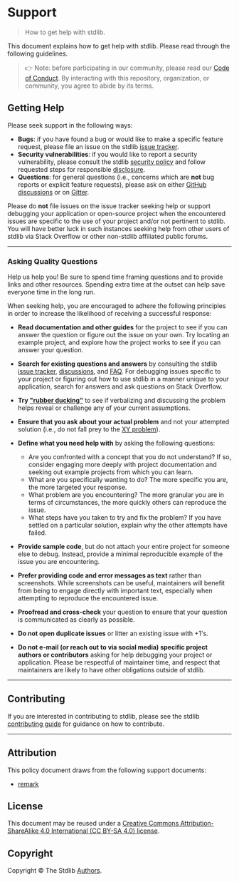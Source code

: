 <!--

@license Apache-2.0

Copyright (c) 2023 The Stdlib Authors.

Licensed under the Apache License, Version 2.0 (the "License");
you may not use this file except in compliance with the License.
You may obtain a copy of the License at

   http://www.apache.org/licenses/LICENSE-2.0

Unless required by applicable law or agreed to in writing, software
distributed under the License is distributed on an "AS IS" BASIS,
WITHOUT WARRANTIES OR CONDITIONS OF ANY KIND, either express or implied.
See the License for the specific language governing permissions and
limitations under the License.

-->

# Support

> How to get help with stdlib.

This document explains how to get help with stdlib. Please read through the following guidelines.

> 👉 Note: before participating in our community, please read our [Code of Conduct][stdlib-code-of-conduct]. By interacting with this repository, organization, or community, you agree to abide by its terms.

## Getting Help

Please seek support in the following ways:

-   **Bugs**: if you have found a bug or would like to make a specific feature request, please file an issue on the stdlib [issue tracker][stdlib-issues].
-   **Security vulnerabilities**: if you would like to report a security vulnerability, please consult the stdlib [security policy][stdlib-security] and follow requested steps for responsible [disclosure][stdlib-security].
-   **Questions**: for general questions (i.e., concerns which are **not** bug reports or explicit feature requests), please ask on either [GitHub discussions][stdlib-discussions] or on [Gitter][stdlib-gitter].

Please do **not** file issues on the issue tracker seeking help or support debugging your application or open-source project when the encountered issues are specific to the use of your project and/or not pertinent to stdlib. You will have better luck in such instances seeking help from other users of stdlib via Stack Overflow or other non-stdlib affiliated public forums.

* * *

### Asking Quality Questions

Help us help you! Be sure to spend time framing questions and to provide links and other resources. Spending extra time at the outset can help save everyone time in the long run.

When seeking help, you are encouraged to adhere the following principles in order to increase the likelihood of receiving a successful response:

-   **Read documentation and other guides** for the project to see if you can answer the question or figure out the issue on your own. Try locating an example project, and explore how the project works to see if you can answer your question.

-   **Search for existing questions and answers** by consulting the stdlib [issue tracker][stdlib-issues], [discussions][stdlib-discussions], and [FAQ][stdlib-faq]. For debugging issues specific to your project or figuring out how to use stdlib in a manner unique to your application, search for answers and ask questions on Stack Overflow.

-   **Try ["rubber ducking"][rubber-duck-debugging]** to see if verbalizing and discussing the problem helps reveal or challenge any of your current assumptions.

-   **Ensure that you ask about your actual problem** and not your attempted solution (i.e., do not fall prey to the [XY problem][xy-problem]).

-   **Define what you need help with** by asking the following questions:

    -   Are you confronted with a concept that you do not understand? If so, consider engaging more deeply with project documentation and seeking out example projects from which you can learn.
    -   What are you specifically wanting to do? The more specific you are, the more targeted your response.
    -   What problem are you encountering? The more granular you are in terms of circumstances, the more quickly others can reproduce the issue.
    -   What steps have you taken to try and fix the problem? If you have settled on a particular solution, explain why the other attempts have failed.

-   **Provide sample code**, but do not attach your entire project for someone else to debug. Instead, provide a minimal reproducible example of the issue you are encountering.

-   **Prefer providing code and error messages as text** rather than screenshots. While screenshots can be useful, maintainers will benefit from being to engage directly with important text, especially when attempting to reproduce the encountered issue.

-   **Proofread and cross-check** your question to ensure that your question is communicated as clearly as possible.

-   **Do not open duplicate issues** or litter an existing issue with +1's.

-   **Do not e-mail (or reach out to via social media) specific project authors or contributors** asking for help debugging your project or application. Please be respectful of maintainer time, and respect that maintainers are likely to have other obligations outside of stdlib.

* * *

## Contributing

If you are interested in contributing to stdlib, please see the stdlib [contributing guide][stdlib-contributing] for guidance on how to contribute.

* * *

## Attribution

This policy document draws from the following support documents:

-   [remark][remark-support]

## License

This document may be reused under a [Creative Commons Attribution-ShareAlike 4.0 International (CC BY-SA 4.0) license][cc-by-sa-4.0].

## Copyright

Copyright © The Stdlib [Authors][stdlib-authors].

<!-- Section for all links. Make sure to keep an empty line after the `section` element and another before the `/section` close. -->

<section class="links">

[stdlib-authors]: https://github.com/stdlib-js/stdlib/graphs/contributors

[stdlib-code-of-conduct]: https://github.com/stdlib-js/stdlib/blob/develop/CODE_OF_CONDUCT.md

[stdlib-discussions]: https://github.com/stdlib-js/stdlib/discussions

[stdlib-gitter]: https://gitter.im/stdlib-js/stdlib

[stdlib-issues]: https://github.com/stdlib-js/stdlib/issues

[stdlib-security]: https://github.com/stdlib-js/stdlib/security

[stdlib-faq]: https://github.com/stdlib-js/stdlib/blob/develop/FAQ.md

[stdlib-contributing]: https://github.com/stdlib-js/stdlib/blob/develop/CONTRIBUTING.md

[rubber-duck-debugging]: https://rubberduckdebugging.com/

[xy-problem]: https://meta.stackexchange.com/questions/66377/what-is-the-xy-problem/66378#66378

[remark-support]: https://github.com/remarkjs/.github/blob/8070442fde16e2c81f80bd65caab6d3a8cc090f4/support.md

[cc-by-sa-4.0]: https://creativecommons.org/licenses/by-sa/4.0/

</section>

<!-- /.links -->

